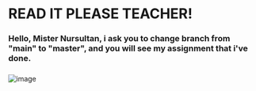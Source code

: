 # READ IT PLEASE TEACHER!
### Hello, Mister Nursultan, i ask you to change branch from "main" to "master", and you will see my assignment that i've done.
###
![image](https://user-images.githubusercontent.com/95712142/235452974-1cf45155-e766-4bf7-9666-2aea8984f257.png)
